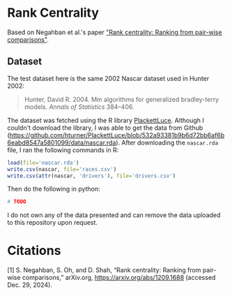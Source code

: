 # Rank Centrality

Based on Negahban et al.'s paper ["Rank centrality: Ranking from pair-wise comparisons"](https://arxiv.org/abs/1209.1688).

## Dataset

The test dataset here is the same 2002 Nascar dataset used in Hunter 2002:

> Hunter, David R. 2004. Mm algorithms for generalized bradley-terry models. *Annals of Statistics* 384–406.

The dataset was fetched using the R library [PlackettLuce](https://hturner.github.io/PlackettLuce). Although I couldn't download the library, I was able to get the data from Github (https://github.com/hturner/PlackettLuce/blob/532a93381b9b6d72bb6af6b6eabd8547a5801099/data/nascar.rda). After downloading the `nascar.rda` file, I ran the following commands in R:

```R
load(file='nascar.rda')
write.csv(nascar, file='races.csv')
write.csv(attr(nascar, 'drivers'), file='drivers.csv')
```

Then do the following in python:

```python
# TODO
```

I do not own any of the data presented and can remove the data uploaded to this repository upon request.

# Citations

[1] S. Negahban, S. Oh, and D. Shah, “Rank centrality: Ranking from pair-wise comparisons,” arXiv.org, https://arxiv.org/abs/1209.1688 (accessed Dec. 29, 2024). 
